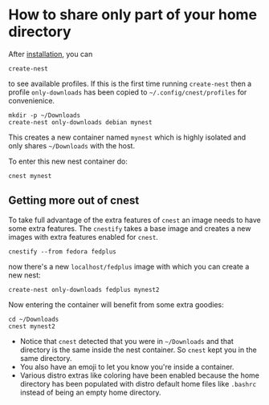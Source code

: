 How to share only part of your home directory
=============================================


After [installation](install.md), you can
```text
create-nest
```
to see available profiles. If this is the first time
running `create-nest` then a profile `only-downloads` has been copied to
`~/.config/cnest/profiles` for convenienice.

```text
mkdir -p ~/Downloads
create-nest only-downloads debian mynest
```
This creates a new container named `mynest` which is
highly isolated and only shares `~/Downloads` with the host.

To enter this new nest container do:
```text
cnest mynest
```

## Getting more out of cnest

To take full advantage of the extra features of `cnest` an image needs to have
some extra features. The `cnestify` takes a base image and creates a new
images with extra features enabled for `cnest`.

```text
cnestify --from fedora fedplus
```

now there's a new `localhost/fedplus` image with which you can create a new
nest:

```text
create-nest only-downloads fedplus mynest2
```

Now entering the container will benefit from some extra goodies:

```text
cd ~/Downloads
cnest mynest2
```

* Notice that `cnest` detected that you were in `~/Downloads` and that
  directory is the same inside the nest container. So `cnest` kept you in the
  same directory.
* You also have an emoji to let you know you're inside a container.
* Various distro extras like coloring have been enabled because the home
  directory has been populated with distro default home files like `.bashrc`
  instead of being an empty home directory.


